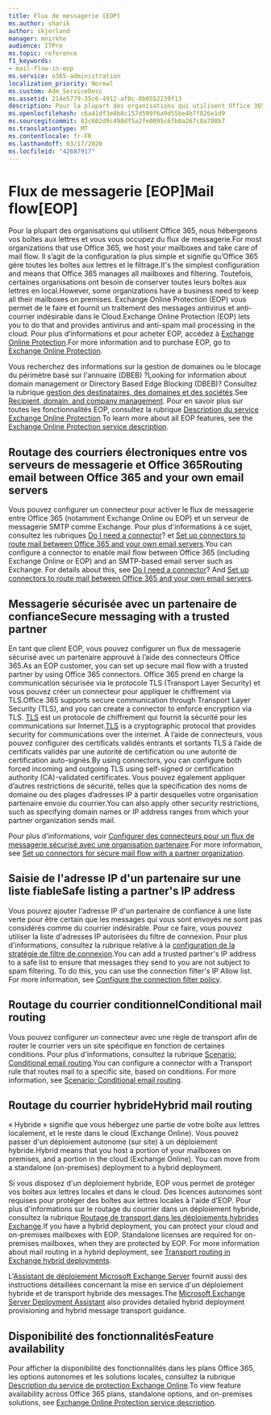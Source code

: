 ```yaml
---
title: Flux de messagerie [EOP]
ms.author: sharik
author: skjerland
manager: mnirkhe
audience: ITPro
ms.topic: reference
f1_keywords:
- mail-flow-in-eop
ms.service: o365-administration
localization_priority: Normal
ms.custom: Adm_ServiceDesc
ms.assetid: 214e5779-35c6-4912-af0c-8b0552239f13
description: Pour la plupart des organisations qui utilisent Office 365, nous hébergeons vos boîtes aux lettres et vous vous occupez du flux de messagerie. Il s’agit de la configuration la plus simple et signifie qu’Office 365 gère toutes les boîtes aux lettres et le filtrage. Toutefois, certaines organisations ont besoin de conserver toutes leurs boîtes aux lettres en local. Exchange Online Protection (EOP) vous permet de le faire et fournit un traitement des messages antivirus et anti-courrier indésirable dans le Cloud.
ms.openlocfilehash: c6a41df3e8b8c157d599f6a9d55be4b7f826e1d9
ms.sourcegitcommit: 83c602d9c498df5a2fe0095c6fb0a267c8a708b7
ms.translationtype: MT
ms.contentlocale: fr-FR
ms.lasthandoff: 03/17/2020
ms.locfileid: "42687917"
---
```

# <a name="mail-floweop"></a><span data-ttu-id="666ea-106">Flux de messagerie [EOP]</span><span class="sxs-lookup"><span data-stu-id="666ea-106">Mail flow[EOP]</span></span>

<span data-ttu-id="666ea-107">Pour la plupart des organisations qui utilisent Office 365, nous hébergeons vos boîtes aux lettres et vous vous occupez du flux de messagerie.</span><span class="sxs-lookup"><span data-stu-id="666ea-107">For most organizations that use Office 365, we host your mailboxes and take care of mail flow.</span></span> <span data-ttu-id="666ea-108">Il s’agit de la configuration la plus simple et signifie qu’Office 365 gère toutes les boîtes aux lettres et le filtrage.</span><span class="sxs-lookup"><span data-stu-id="666ea-108">It's the simplest configuration and means that Office 365 manages all mailboxes and filtering.</span></span> <span data-ttu-id="666ea-109">Toutefois, certaines organisations ont besoin de conserver toutes leurs boîtes aux lettres en local.</span><span class="sxs-lookup"><span data-stu-id="666ea-109">However, some organizations have a business need to keep all their mailboxes on premises.</span></span> <span data-ttu-id="666ea-110">Exchange Online Protection (EOP) vous permet de le faire et fournit un traitement des messages antivirus et anti-courrier indésirable dans le Cloud.</span><span class="sxs-lookup"><span data-stu-id="666ea-110">Exchange Online Protection (EOP) lets you to do that and provides antivirus and anti-spam mail processing in the cloud.</span></span> <span data-ttu-id="666ea-111">Pour plus d’informations et pour acheter EOP, accédez à [Exchange Online Protection](https://products.office.com/exchange/exchange-email-security-spam-protection).</span><span class="sxs-lookup"><span data-stu-id="666ea-111">For more information and to purchase EOP, go to [Exchange Online Protection](https://products.office.com/exchange/exchange-email-security-spam-protection).</span></span>
  
<span data-ttu-id="666ea-112">Vous recherchez des informations sur la gestion de domaines ou le blocage du périmètre basé sur l'annuaire (DBEB) ?</span><span class="sxs-lookup"><span data-stu-id="666ea-112">Looking for information about domain management or Directory Based Edge Blocking (DBEB)?</span></span> <span data-ttu-id="666ea-113">Consultez la rubrique [gestion des destinataires, des domaines et des sociétés](recipient-domain-and-company-management.md).</span><span class="sxs-lookup"><span data-stu-id="666ea-113">See [Recipient, domain, and company management](recipient-domain-and-company-management.md).</span></span> <span data-ttu-id="666ea-114">Pour en savoir plus sur toutes les fonctionnalités EOP, consultez la rubrique [Description du service Exchange Online Protection](exchange-online-protection-service-description.md).</span><span class="sxs-lookup"><span data-stu-id="666ea-114">To learn more about all EOP features, see the [Exchange Online Protection service description](exchange-online-protection-service-description.md).</span></span>
  
## <a name="routing-email-between-office-365-and-your-own-email-servers"></a><span data-ttu-id="666ea-115">Routage des courriers électroniques entre vos serveurs de messagerie et Office 365</span><span class="sxs-lookup"><span data-stu-id="666ea-115">Routing email between Office 365 and your own email servers</span></span>

<span data-ttu-id="666ea-p104">Vous pouvez configurer un connecteur pour activer le flux de messagerie entre Office 365 (notamment Exchange Online ou EOP) et un serveur de messagerie SMTP comme Exchange. Pour plus d'informations à ce sujet, consultez les rubriques [Do I need a connector](https://docs.microsoft.com/exchange/mail-flow-best-practices/use-connectors-to-configure-mail-flow/do-i-need-to-create-a-connector)? et [Set up connectors to route mail between Office 365 and your own email servers](https://docs.microsoft.com/exchange/mail-flow-best-practices/use-connectors-to-configure-mail-flow/set-up-connectors-to-route-mail).</span><span class="sxs-lookup"><span data-stu-id="666ea-p104">You can configure a connector to enable mail flow between Office 365 (including Exchange Online or EOP) and an SMTP-based email server such as Exchange. For details about this, see [Do I need a connector](https://docs.microsoft.com/exchange/mail-flow-best-practices/use-connectors-to-configure-mail-flow/do-i-need-to-create-a-connector)? And [Set up connectors to route mail between Office 365 and your own email servers](https://docs.microsoft.com/exchange/mail-flow-best-practices/use-connectors-to-configure-mail-flow/set-up-connectors-to-route-mail).</span></span>
  
## <a name="secure-messaging-with-a-trusted-partner"></a><span data-ttu-id="666ea-119">Messagerie sécurisée avec un partenaire de confiance</span><span class="sxs-lookup"><span data-stu-id="666ea-119">Secure messaging with a trusted partner</span></span>

<span data-ttu-id="666ea-120">En tant que client EOP, vous pouvez configurer un flux de messagerie sécurisé avec un partenaire approuvé à l’aide des connecteurs Office 365.</span><span class="sxs-lookup"><span data-stu-id="666ea-120">As an EOP customer, you can set up secure mail flow with a trusted partner by using Office 365 connectors.</span></span> <span data-ttu-id="666ea-121">Office 365 prend en charge la communication sécurisée via le protocole TLS (Transport Layer Security) et vous pouvez créer un connecteur pour appliquer le chiffrement via TLS.</span><span class="sxs-lookup"><span data-stu-id="666ea-121">Office 365 supports secure communication through Transport Layer Security (TLS), and you can create a connector to enforce encryption via TLS.</span></span> <span data-ttu-id="666ea-122">[TLS](https://docs.microsoft.com/microsoft-365/compliance/exchange-online-uses-tls-to-secure-email-connections) est un protocole de chiffrement qui fournit la sécurité pour les communications sur Internet.</span><span class="sxs-lookup"><span data-stu-id="666ea-122">[TLS](https://docs.microsoft.com/microsoft-365/compliance/exchange-online-uses-tls-to-secure-email-connections) is a cryptographic protocol that provides security for communications over the internet.</span></span> <span data-ttu-id="666ea-123">À l’aide de connecteurs, vous pouvez configurer des certificats validés entrants et sortants TLS à l’aide de certificats validés par une autorité de certification ou une autorité de certification auto-signés.</span><span class="sxs-lookup"><span data-stu-id="666ea-123">By using connectors, you can configure both forced incoming and outgoing TLS using self-signed or certification authority (CA)-validated certificates.</span></span> <span data-ttu-id="666ea-124">Vous pouvez également appliquer d’autres restrictions de sécurité, telles que la spécification des noms de domaine ou des plages d’adresses IP à partir desquelles votre organisation partenaire envoie du courrier.</span><span class="sxs-lookup"><span data-stu-id="666ea-124">You can also apply other security restrictions, such as specifying domain names or IP address ranges from which your partner organization sends mail.</span></span> 
  
<span data-ttu-id="666ea-125">Pour plus d'informations, voir [Configurer des connecteurs pour un flux de messagerie sécurisé avec une organisation partenaire](https://docs.microsoft.com/exchange/mail-flow-best-practices/use-connectors-to-configure-mail-flow/set-up-connectors-for-secure-mail-flow-with-a-partner).</span><span class="sxs-lookup"><span data-stu-id="666ea-125">For more information, see [Set up connectors for secure mail flow with a partner organization](https://docs.microsoft.com/exchange/mail-flow-best-practices/use-connectors-to-configure-mail-flow/set-up-connectors-for-secure-mail-flow-with-a-partner).</span></span>
  
## <a name="safe-listing-a-partners-ip-address"></a><span data-ttu-id="666ea-126">Saisie de l'adresse IP d'un partenaire sur une liste fiable</span><span class="sxs-lookup"><span data-stu-id="666ea-126">Safe listing a partner's IP address</span></span>

<span data-ttu-id="666ea-p106">Vous pouvez ajouter l'adresse IP d'un partenaire de confiance à une liste verte pour être certain que les messages qui vous sont envoyés ne sont pas considérés comme du courrier indésirable. Pour ce faire, vous pouvez utiliser la liste d'adresses IP autorisées du filtre de connexion. Pour plus d'informations, consultez la rubrique relative à la [configuration de la stratégie de filtre de connexion](https://go.microsoft.com/fwlink/p/?LinkID=287108).</span><span class="sxs-lookup"><span data-stu-id="666ea-p106">You can add a trusted partner's IP address to a safe list to ensure that messages they send to you are not subject to spam filtering. To do this, you can use the connection filter's IP Allow list. For more information, see [Configure the connection filter policy](https://go.microsoft.com/fwlink/p/?LinkID=287108).</span></span>
  
## <a name="conditional-mail-routing"></a><span data-ttu-id="666ea-130">Routage du courrier conditionnel</span><span class="sxs-lookup"><span data-stu-id="666ea-130">Conditional mail routing</span></span>

<span data-ttu-id="666ea-p107">Vous pouvez configurer un connecteur avec une règle de transport afin de router le courrier vers un site spécifique en fonction de certaines conditions. Pour plus d'informations, consultez la rubrique [Scenario: Conditional email routing](https://docs.microsoft.com/exchange/mail-flow-best-practices/use-connectors-to-configure-mail-flow/conditional-mail-routing).</span><span class="sxs-lookup"><span data-stu-id="666ea-p107">You can configure a connector with a Transport rule that routes mail to a specific site, based on conditions. For more information, see [Scenario: Conditional email routing](https://docs.microsoft.com/exchange/mail-flow-best-practices/use-connectors-to-configure-mail-flow/conditional-mail-routing).</span></span>
  
## <a name="hybrid-mail-routing"></a><span data-ttu-id="666ea-133">Routage du courrier hybride</span><span class="sxs-lookup"><span data-stu-id="666ea-133">Hybrid mail routing</span></span>

<span data-ttu-id="666ea-p108">« Hybride » signifie que vous hébergez une partie de votre boîte aux lettres localement, et le reste dans le cloud (Exchange Online). Vous pouvez passer d'un déploiement autonome (sur site) à un déploiement hybride.</span><span class="sxs-lookup"><span data-stu-id="666ea-p108">Hybrid means that you host a portion of your mailboxes on premises, and a portion in the cloud (Exchange Online). You can move from a standalone (on-premises) deployment to a hybrid deployment.</span></span>
  
<span data-ttu-id="666ea-p109">Si vous disposez d'un déploiement hybride, EOP vous permet de protéger vos boîtes aux lettres locales et dans le cloud. Des licences autonomes sont requises pour protéger des boîtes aux lettres locales à l'aide d'EOP. Pour plus d'informations sur le routage du courrier dans un déploiement hybride, consultez la rubrique [Routage de transport dans les déploiements hybrides Exchange](https://go.microsoft.com/fwlink/p/?LinkId=271757).</span><span class="sxs-lookup"><span data-stu-id="666ea-p109">If you have a hybrid deployment, you can protect your cloud and on-premises mailboxes with EOP. Standalone licenses are required for on-premises mailboxes, when they are protected by EOP. For more information about mail routing in a hybrid deployment, see [Transport routing in Exchange hybrid deployments](https://go.microsoft.com/fwlink/p/?LinkId=271757).</span></span>
  
<span data-ttu-id="666ea-139">L'[Assistant de déploiement Microsoft Exchange Server](https://go.microsoft.com/fwlink/p/?LinkId=287036) fournit aussi des instructions détaillées concernant la mise en service d'un déploiement hybride et de transport hybride des messages.</span><span class="sxs-lookup"><span data-stu-id="666ea-139">The [Microsoft Exchange Server Deployment Assistant](https://go.microsoft.com/fwlink/p/?LinkId=287036) also provides detailed hybrid deployment provisioning and hybrid message transport guidance.</span></span> 
  
## <a name="feature-availability"></a><span data-ttu-id="666ea-140">Disponibilité des fonctionnalités</span><span class="sxs-lookup"><span data-stu-id="666ea-140">Feature availability</span></span>

<span data-ttu-id="666ea-141">Pour afficher la disponibilité des fonctionnalités dans les plans Office 365, les options autonomes et les solutions locales, consultez la rubrique [Description du service de protection Exchange Online](exchange-online-protection-service-description.md).</span><span class="sxs-lookup"><span data-stu-id="666ea-141">To view feature availability across Office 365 plans, standalone options, and on-premises solutions, see [Exchange Online Protection service description](exchange-online-protection-service-description.md).</span></span>
